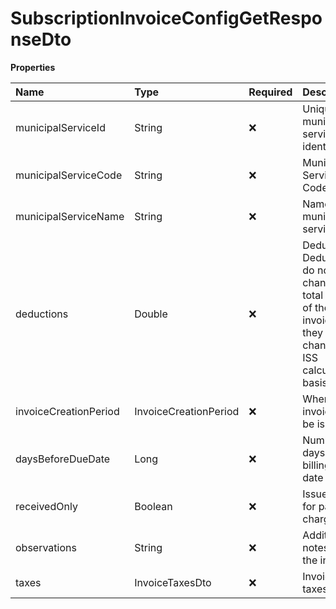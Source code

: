 # SubscriptionInvoiceConfigGetResponseDto

**Properties**

| Name                  | Type                  | Required | Description                                                                                                        |
| :-------------------- | :-------------------- | :------- | :----------------------------------------------------------------------------------------------------------------- |
| municipalServiceId    | String                | ❌       | Unique municipal service identifier                                                                                |
| municipalServiceCode  | String                | ❌       | Municipal Service Code                                                                                             |
| municipalServiceName  | String                | ❌       | Name of municipal service                                                                                          |
| deductions            | Double                | ❌       | Deductions. Deductions do not change the total value of the invoice, but they do change the ISS calculation basis. |
| invoiceCreationPeriod | InvoiceCreationPeriod | ❌       | When the invoice will be issued                                                                                    |
| daysBeforeDueDate     | Long                  | ❌       | Number of days before billing due date                                                                             |
| receivedOnly          | Boolean               | ❌       | Issue only for paid charges                                                                                        |
| observations          | String                | ❌       | Additional notes on the invoice                                                                                    |
| taxes                 | InvoiceTaxesDto       | ❌       | Invoice taxes                                                                                                      |

<!-- This file was generated by liblab | https://liblab.com/ -->
